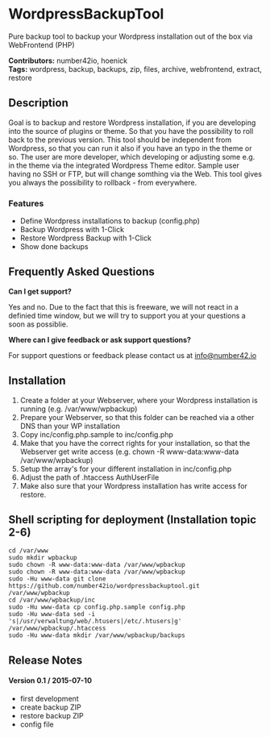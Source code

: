 # WordpressBackupTool #

Pure backup tool to backup your Wordpress installation out of the box via WebFrontend (PHP)

**Contributors:** number42io, hoenick  
**Tags:** wordpress, backup, backups, zip, files, archive, webfrontend, extract, restore

## Description ##
Goal is to backup and restore Wordpress installation, if you are developing into the source of plugins or theme. So that you have the possibility to roll back to the previous version. This tool should be independent from Wordpress, so that you can run it also if you have an typo in the theme or so. The user are more developer, which developing or adjusting some e.g. in the theme via the integrated Wordpress Theme editor. Sample user having no SSH or FTP, but will change somthing via the Web. This tool gives you always the possibility to rollback - from everywhere.

### Features ###

* Define Wordpress installations to backup (config.php)
* Backup Wordpress with 1-Click
* Restore Wordpress Backup with 1-Click
* Show done backups

## Frequently Asked Questions ##

**Can I get support?**

Yes and no. Due to the fact that this is freeware, we will not react in a definied time window, but we will try to support you at your questions a soon as possiblie.

**Where can I give feedback or ask support questions?**

For support questions or feedback please contact us at info@number42.io

## Installation ##

1. Create a folder at your Webserver, where your Wordpress installation is running (e.g. /var/www/wpbackup)
2. Prepare your Webserver, so that this folder can be reached via a other DNS than your WP installation
3. Copy inc/config.php.sample to inc/config.php
4. Make that you have the correct rights for your installation, so that the Webserver get write access (e.g. chown -R www-data:www-data /var/www/wpbackup)
5. Setup the array's for your different installation in inc/config.php
6. Adjust the path of .htaccess AuthUserFile
7. Make also sure that your Wordpress installation has write access for restore.

## Shell scripting for deployment (Installation topic 2-6)

    cd /var/www
    sudo mkdir wpbackup
    sudo chown -R www-data:www-data /var/www/wpbackup
    sudo chown -R www-data:www-data /var/www/wpbackup
    sudo -Hu www-data git clone https://github.com/number42io/wordpressbackuptool.git /var/www/wpbackup
    cd /var/www/wpbackup/inc
    sudo -Hu www-data cp config.php.sample config.php
    sudo -Hu www-data sed -i 's|/usr/verwaltung/web/.htusers|/etc/.htusers|g' /var/www/wpbackup/.htaccess
    sudo -Hu www-data mkdir /var/www/wpbackup/backups

## Release Notes ##

#### Version 0.1 / 2015-07-10

* first development
* create backup ZIP
* restore backup ZIP
* config file

